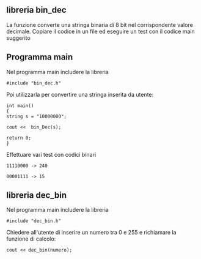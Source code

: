 ## libreria bin_dec

La funzione converte una stringa binaria di 8 bit nel corrispondente valore decimale. Copiare il codice in un file ed eseguire un test con il codice main suggerito

## Programma main

Nel programma main includere la libreria

    #include "bin_dec.h"

Poi utilizzarla per convertire una stringa inserita da utente:

    int main() 
    {
    string s = "10000000";

    cout <<  bin_Dec(s);
    
    return 0;
    }

Effettuare vari test con codici binari 

    11110000 -> 240
     
    00001111 -> 15
    
## libreria dec_bin

Nel programma main includere la libreria

 
    #include "dec_bin.h"
    
Chiedere all'utente di inserire un numero tra 0 e 255 e richiamare la funzione di calcolo:

    cout << dec_bin(numero);

 
